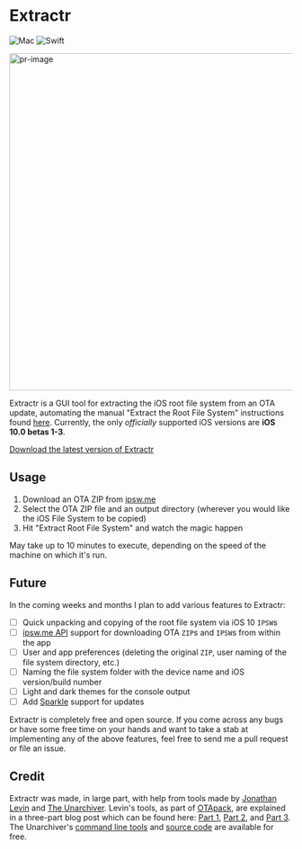 # Extractr
![Mac](https://img.shields.io/badge/platform-Mac-1C92F5.svg)
![Swift](https://img.shields.io/badge/lang-Swift-FFAC45.svg?style=flat)

<img src="https://github.com/roonieone/Extractr/blob/master/PR/Etxractr%402x.png" alt="pr-image" width="600"/>

Extractr is a GUI tool for extracting the iOS root file system from an OTA update, automating the manual "Extract the Root File System" instructions found [here](https://gist.github.com/roonieone/d6567e80500d1e3f6e5fa8e80d5d8b3c). Currently, the only *officially* supported iOS versions are **iOS 10.0 betas 1-3**.

[Download the latest version of Extractr](https://github.com/roonieone/Extractr/releases)

## Usage
1. Download an OTA ZIP from [ipsw.me](https://ipsw.me/ota)
2. Select the OTA ZIP file and an output directory (wherever you would like the iOS File System to be copied)
3. Hit "Extract Root File System" and watch the magic happen

May take up to 10 minutes to execute, depending on the speed of the machine on which it's run.

## Future
In the coming weeks and months I plan to add various features to Extractr:
- [ ] Quick unpacking and copying of the root file system via iOS 10 `IPSW`s
- [ ] [ipsw.me API](https://api.ipsw.me/) support for downloading OTA `ZIP`s and `IPSW`s from within the app
- [ ] User and app preferences (deleting the original `ZIP`, user naming of the file system directory, etc.)
- [ ] Naming the file system folder with the device name and iOS version/build number
- [ ] Light and dark themes for the console output
- [ ] Add [Sparkle](https://github.com/sparkle-project/Sparkle) support for updates

Extractr is completely free and open source. If you come across any bugs or have some free time on your hands and want to take a stab at implementing any of the above features, feel free to send me a pull request or file an issue.

## Credit
Extractr was made, in large part, with help from tools made by [Jonathan Levin](https://twitter.com/Morpheus______) and [The Unarchiver](https://unarchiver.c3.cx/unarchiver). Levin's tools, as part of [OTApack](http://newosxbook.com/files/OTApack.tar), are explained in a three-part blog post which can be found here: [Part 1](http://newosxbook.com/articles/OTA.html), [Part 2](http://newosxbook.com/articles/OTA2.html), and [Part 3](http://newosxbook.com/articles/OTA3.html). The Unarchiver's [command line tools](https://unarchiver.c3.cx/commandline) and [source code](https://bitbucket.org/WAHa_06x36/theunarchiver) are available for free.
